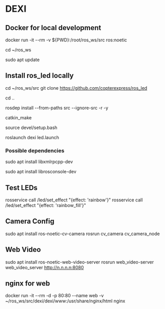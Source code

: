 # DEXI

## Docker for local development

docker run -it --rm -v ${PWD}:/root/ros_ws/src ros:noetic

cd ~/ros_ws

sudo apt update

## Install ros_led locally

cd ~/ros_ws/src
git clone https://github.com/copterexpress/ros_led

cd ..

rosdep install --from-paths src --ignore-src -r -y

catkin_make

source devel/setup.bash

roslaunch dexi led.launch

### Possible dependencies

sudo apt install libxmlrpcpp-dev

sudo apt install librosconsole-dev

## Test LEDs

rosservice call /led/set_effect "{effect: 'rainbow'}"
rosservice call /led/set_effect "{effect: 'rainbow_fill'}"

## Camera Config

sudo apt install ros-noetic-cv-camera
rosrun cv_camera cv_camera_node

## Web Video

sudo apt install ros-noetic-web-video-server
rosrun web_video-server web_video_server
http://n.n.n.n:8080

## nginx for web

docker run -it --rm -d -p 80:80 --name web -v ~/ros_ws/src/dexi/dexi/www:/usr/share/nginx/html nginx
